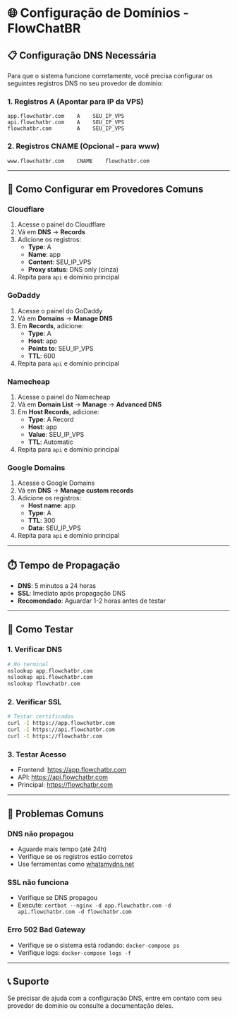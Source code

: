 # 🌐 Configuração de Domínios - FlowChatBR

## 📋 **Configuração DNS Necessária**

Para que o sistema funcione corretamente, você precisa configurar os seguintes registros DNS no seu provedor de domínio:

### **1. Registros A (Apontar para IP da VPS)**

```
app.flowchatbr.com    A    SEU_IP_VPS
api.flowchatbr.com    A    SEU_IP_VPS
flowchatbr.com        A    SEU_IP_VPS
```

### **2. Registros CNAME (Opcional - para www)**

```
www.flowchatbr.com    CNAME    flowchatbr.com
```

---

## 🔧 **Como Configurar em Provedores Comuns**

### **Cloudflare**
1. Acesse o painel do Cloudflare
2. Vá em **DNS** → **Records**
3. Adicione os registros:
   - **Type**: A
   - **Name**: app
   - **Content**: SEU_IP_VPS
   - **Proxy status**: DNS only (cinza)
4. Repita para `api` e domínio principal

### **GoDaddy**
1. Acesse o painel do GoDaddy
2. Vá em **Domains** → **Manage DNS**
3. Em **Records**, adicione:
   - **Type**: A
   - **Host**: app
   - **Points to**: SEU_IP_VPS
   - **TTL**: 600
4. Repita para `api` e domínio principal

### **Namecheap**
1. Acesse o painel do Namecheap
2. Vá em **Domain List** → **Manage** → **Advanced DNS**
3. Em **Host Records**, adicione:
   - **Type**: A Record
   - **Host**: app
   - **Value**: SEU_IP_VPS
   - **TTL**: Automatic
4. Repita para `api` e domínio principal

### **Google Domains**
1. Acesse o Google Domains
2. Vá em **DNS** → **Manage custom records**
3. Adicione os registros:
   - **Host name**: app
   - **Type**: A
   - **TTL**: 300
   - **Data**: SEU_IP_VPS
4. Repita para `api` e domínio principal

---

## ⏱️ **Tempo de Propagação**

- **DNS**: 5 minutos a 24 horas
- **SSL**: Imediato após propagação DNS
- **Recomendado**: Aguardar 1-2 horas antes de testar

---

## 🧪 **Como Testar**

### **1. Verificar DNS**
```bash
# No terminal
nslookup app.flowchatbr.com
nslookup api.flowchatbr.com
nslookup flowchatbr.com
```

### **2. Verificar SSL**
```bash
# Testar certificados
curl -I https://app.flowchatbr.com
curl -I https://api.flowchatbr.com
curl -I https://flowchatbr.com
```

### **3. Testar Acesso**
- Frontend: https://app.flowchatbr.com
- API: https://api.flowchatbr.com
- Principal: https://flowchatbr.com

---

## 🚨 **Problemas Comuns**

### **DNS não propagou**
- Aguarde mais tempo (até 24h)
- Verifique se os registros estão corretos
- Use ferramentas como [whatsmydns.net](https://whatsmydns.net)

### **SSL não funciona**
- Verifique se DNS propagou
- Execute: `certbot --nginx -d app.flowchatbr.com -d api.flowchatbr.com -d flowchatbr.com`

### **Erro 502 Bad Gateway**
- Verifique se o sistema está rodando: `docker-compose ps`
- Verifique logs: `docker-compose logs -f`

---

## 📞 **Suporte**

Se precisar de ajuda com a configuração DNS, entre em contato com seu provedor de domínio ou consulte a documentação deles. 